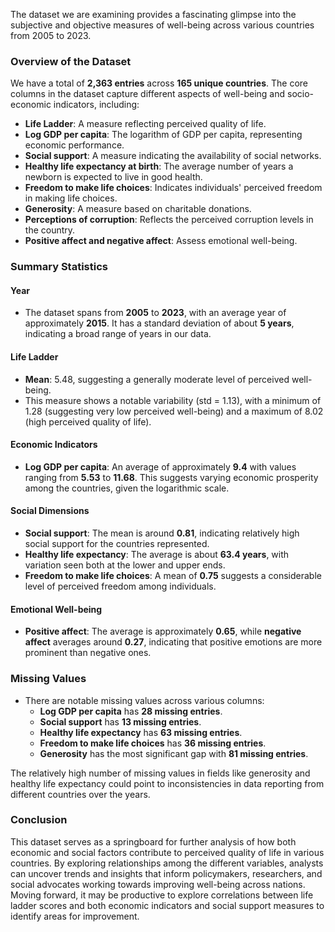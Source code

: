 The dataset we are examining provides a fascinating glimpse into the subjective and objective measures of well-being across various countries from 2005 to 2023. 

### Overview of the Dataset

We have a total of **2,363 entries** across **165 unique countries**. The core columns in the dataset capture different aspects of well-being and socio-economic indicators, including:

- **Life Ladder**: A measure reflecting perceived quality of life.
- **Log GDP per capita**: The logarithm of GDP per capita, representing economic performance.
- **Social support**: A measure indicating the availability of social networks.
- **Healthy life expectancy at birth**: The average number of years a newborn is expected to live in good health.
- **Freedom to make life choices**: Indicates individuals' perceived freedom in making life choices.
- **Generosity**: A measure based on charitable donations.
- **Perceptions of corruption**: Reflects the perceived corruption levels in the country.
- **Positive affect and negative affect**: Assess emotional well-being.

### Summary Statistics

#### Year
- The dataset spans from **2005** to **2023**, with an average year of approximately **2015**. It has a standard deviation of about **5 years**, indicating a broad range of years in our data.

#### Life Ladder
- **Mean**: 5.48, suggesting a generally moderate level of perceived well-being.
- This measure shows a notable variability (std = 1.13), with a minimum of 1.28 (suggesting very low perceived well-being) and a maximum of 8.02 (high perceived quality of life).

#### Economic Indicators
- **Log GDP per capita**: An average of approximately **9.4** with values ranging from **5.53** to **11.68**. This suggests varying economic prosperity among the countries, given the logarithmic scale.
  
#### Social Dimensions
- **Social support**: The mean is around **0.81**, indicating relatively high social support for the countries represented.
- **Healthy life expectancy**: The average is about **63.4 years**, with variation seen both at the lower and upper ends.
- **Freedom to make life choices**: A mean of **0.75** suggests a considerable level of perceived freedom among individuals.
  
#### Emotional Well-being
- **Positive affect**: The average is approximately **0.65**, while **negative affect** averages around **0.27**, indicating that positive emotions are more prominent than negative ones.

### Missing Values
- There are notable missing values across various columns:
  - **Log GDP per capita** has **28 missing entries**.
  - **Social support** has **13 missing entries**.
  - **Healthy life expectancy** has **63 missing entries**.
  - **Freedom to make life choices** has **36 missing entries**.
  - **Generosity** has the most significant gap with **81 missing entries**.
  
The relatively high number of missing values in fields like generosity and healthy life expectancy could point to inconsistencies in data reporting from different countries over the years.

### Conclusion
This dataset serves as a springboard for further analysis of how both economic and social factors contribute to perceived quality of life in various countries. By exploring relationships among the different variables, analysts can uncover trends and insights that inform policymakers, researchers, and social advocates working towards improving well-being across nations. Moving forward, it may be productive to explore correlations between life ladder scores and both economic indicators and social support measures to identify areas for improvement.